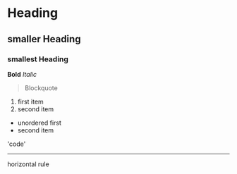 # Heading
## smaller Heading
### smallest Heading

**Bold**
*Italic*

> Blockquote

1. first item
2. second item

- unordered first
- second item

'code'

---
horizontal rule
